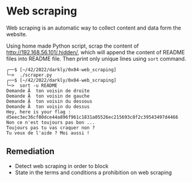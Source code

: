 # Web scraping
Web scraping is an automatic way to collect content and data form the website.

Using home made Python script, scrap the content of http://192.168.56.101/.hidden/, which will append the content of README files into README file. Then print only unique lines using `sort` command.

```shell
┌──$ [~/42/2022/darkly/0x04-web_scraping]
└─>  ./scraper.py
┌──$ [~/42/2022/darkly/0x04-web_scraping]
└─>  sort -u README
Demande Ã  ton voisin de droite  
Demande Ã  ton voisin de gauche  
Demande Ã  ton voisin du dessous 
Demande Ã  ton voisin du dessus  
Hey, here is your flag : d5eec3ec36cf80dce44a896f961c1831a05526ec215693c8f2c39543497d4466
Non ce n'est toujours pas bon ...
Toujours pas tu vas craquer non ?
Tu veux de l'aide ? Moi aussi ! 
```
## Remediation
- Detect web scraping in order to block
- State in the terms and conditions a prohibition on web scraping
